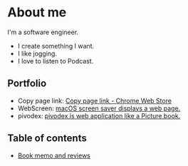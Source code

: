 # About me

I'm a software engineer.

- I create something I want.
- I like jogging.
- I love to listen to Podcast.

## Portfolio

- Copy page link: [Copy page link - Chrome Web Store](https://chrome.google.com/webstore/detail/copy-page-link/fencecjhclgocngboilchcecckfaglpk?authuser=0&hl=en)
- WebScreen: [macOS screen saver displays a web page.](https://github.com/ymatzki/WebScreen)
- pivodex: [pivodex is web application like a Picture book.](https://github.com/ymatzki/pivodex/)

## Table of contents

- [Book memo and reviews](./books)
